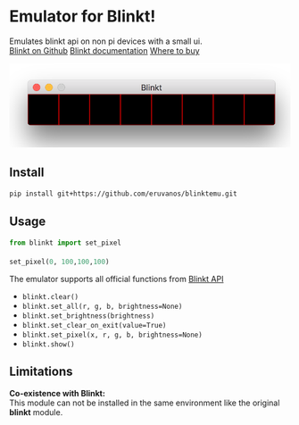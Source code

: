 # Emulator for Blinkt!

Emulates blinkt api on non pi devices with a small ui.  
[Blinkt on Github](https://github.com/pimoroni/blinkt)
[Blinkt documentation](http://docs.pimoroni.com/blinkt/#)
[Where to buy](https://shop.pimoroni.com/products/blinkt)


![Preview](./preview.png "Preview")

## Install

```shell
pip install git+https://github.com/eruvanos/blinktemu.git
```

## Usage

```python
from blinkt import set_pixel

set_pixel(0, 100,100,100)
```

The emulator supports all official functions from [Blinkt API](http://docs.pimoroni.com/blinkt/#module-blinkt)

* `blinkt.clear()`
* `blinkt.set_all(r, g, b, brightness=None)`
* `blinkt.set_brightness(brightness)`
* `blinkt.set_clear_on_exit(value=True)`
* `blinkt.set_pixel(x, r, g, b, brightness=None)`
* `blinkt.show()`


## Limitations

**Co-existence with Blinkt:**  
This module can not be installed in the same environment like the original **blinkt** module.
